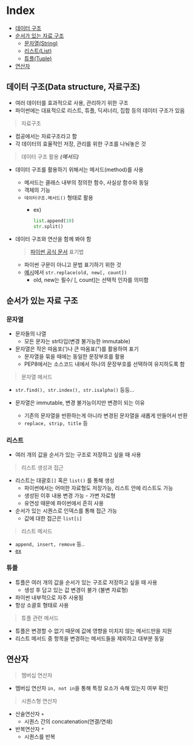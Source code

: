 # Index

* [데이터 구조](#데이터-구조data-structure-자료구조)
* [순서가 있는 자료 구조](#순서가-있는-자료-구조)
  * [문자열(String)](#문자열)
  * [리스트(List)](#리스트)
  * [튜플(Tuple)](#튜플)
* [연산자](#연산자)

## 데이터 구조(Data structure, 자료구조)

* 여러 데이터를 효과적으로 사용, 관리하기 위한 구조
* 파이썬에는 대표적으로 리스트, 튜플, 딕셔너리, 집합 등의 데이터 구조가 있음

> 자료구조

* 컴공에서는 자료구조라고 함
* 각 데이터의 효율적인 저장, 관리를 위한 구조를 나눠놓은 것

> 데이터 구조 활용 ***(메서드)***

* 데이터 구조를 활용하기 위해서는 메서드(method)를 사용
  * 메서드는 클래스 내부의 정의한 함수, 사실상 함수와 동일
  * 객체의 기능
  * `데이터구조.메서드()` 형태로 활용
    * ex)

      ```python
      list.append(10)
      str.split()
      ```

* 데이터 구조와 연산을 함께 봐야 함

  > [파이썬 공식 문서](https://docs.python.org/3.9/) 표기법

  * 파이썬 구문이 아니고 문법 표기하기 위한 것
  * [예시](https://docs.python.org/3.9/library/stdtypes.html?highlight=replace#str.replace)에서 `str.replace(old, new[, count])`
    * old, new는 필수/ [, count]는 선택적 인자를 의미함

## 순서가 있는 자료 구조

### 문자열

* 문자들의 나열
  * 모든 문자는 str타입(변경 불가능한 immutable)
* 문자열은 작은 따옴포(')나 큰 따옴표(")를 활용하여 표기
  * 문자열을 묶을 때에는 동일한 문장부호를 활용
  * PEP8에서는 소스코드 내에서 하나의 문장부호를 선택하여 유지하도록 함

> 문자열 메서드

* `str.find(), str.index(), str.isalpha()` 등등...

* 문자열은 immutable, 변경 불가능이지만 변경이 되는 이유
  * 기존의 문자열을 반환하는게 아니라 변경된 문자열을 새롭게 만들어서 반환
  * `replace, strip, title` 등

### 리스트

* 여러 개의 값을 순서가 있는 구조로 저장하고 싶을 때 사용

> 리스트 생성과 접근

* 리스트는 대괄호`[]` 혹은 `list()` 를 통해 생성
  * 파이썬에서는 어떠한 자료형도 저장가능, 리스트 안에 리스트도 가능
  * 생성된 이후 내용 변경 가능 - 가변 자료형
  * 유연성 때문에 파이썬에서 흔히 사용
* 순서가 있는 시퀀스로 인덱스를 통해 접근 가능
  * 값에 대한 접근은 `list[i]`

> 리스트 메서드

* `append, insert, remove` 등..
* [ex](https://github.com/rlaehd12/TIL/blob/main/python/0125.ipynb)

### 튜플

* 튜플은 여러 개의 값을 순서가 있는 구조로 저장하고 싶을 때 사용
  * 생성 후 담고 있는 값 변경이 불가 (불변 자료형)
* 파이썬 내부적으로 자주 사용됨
* 항상 소괄호 형태로 사용

> 튜플 관련 메서드

* 튜플은 변경할 수 없기 때문에 값에 영향을 미치지 않는 메서드만을 지원
* 리스트 메서드 중 항목을 변경하는 메서드들을 제외하고 대부분 동일

## 연산자

> 멤버십 연산자

* 멤버십 연산자 `in, not in`을 통해 특정 요소가 속해 있는지 여부 확인

> 시퀀스형 연산자

* 산술연산자 `+`
  * 시퀀스 간의 concatenation(연결/연쇄)
* 반복연산자 `*`
  * 시퀀스를 반복
